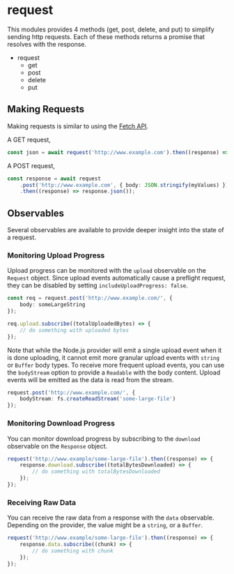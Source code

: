 # request

This modules provides 4 methods (get, post, delete, and put) to simplify sending http requests. Each of these methods returns a promise that resolves with the response.

-   request
    -   get
    -   post
    -   delete
    -   put

## Making Requests

Making requests is similar to using the [Fetch API](https://developer.mozilla.org/en-US/docs/Web/API/Fetch_API).

A GET request,

```typescript
const json = await request('http://www.example.com').then((response) => response.json());
```

A POST request,

```typescript
const response = await request
	.post('http://www.example.com', { body: JSON.stringify(myValues) })
	.then((response) => response.json());
```

## Observables

Several observables are available to provide deeper insight into the state of a request.

### Monitoring Upload Progress

Upload progress can be monitored with the `upload` observable on the `Request` object. Since upload events automatically cause a preflight request, they can be disabled by setting `includeUploadProgress: false`.

```typescript
const req = request.post('http://www.example.com/', {
	body: someLargeString
});

req.upload.subscribe((totalUploadedBytes) => {
	// do something with uploaded bytes
});
```

Note that while the Node.js provider will emit a single upload event when it is done uploading, it cannot emit more granular upload events with `string` or `Buffer` body types. To receive more frequent upload events, you can use the `bodyStream` option to provide a `Readable` with the body content. Upload events will be emitted as the data is read from the stream.

```typescript
request.post('http://www.example.com/', {
	bodyStream: fs.createReadStream('some-large-file')
});
```

### Monitoring Download Progress

You can monitor download progress by subscribing to the `download` observable on the `Response` object.

```typescript
request('http://www.example/some-large-file').then((response) => {
	response.download.subscribe((totalBytesDownloaded) => {
		// do something with totalBytesDownloaded
	});
});
```

### Receiving Raw Data

You can receive the raw data from a response with the `data` observable. Depending on the provider, the value might be a `string`, or a `Buffer`.

```typescript
request('http://www.example/some-large-file').then((response) => {
	response.data.subscribe((chunk) => {
		// do something with chunk
	});
});
```
